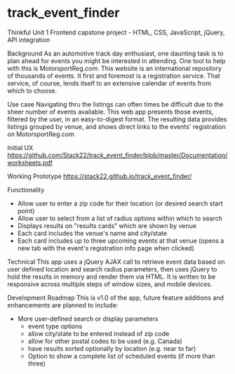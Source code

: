 # track_event_finder

Thinkful Unit 1 Frontend capstone project - HTML, CSS, JavaScript, jQuery, API integration

Background
As an automotive track day enthusiast, one daunting task is to plan ahead for events you might be interested in attending. One tool to help with this is MotorsportReg.com. This website is an international repository of thousands of events. It first and foremost is a registration service. That service, of course, lends itself to an extensive calendar of events from which to choose.

Use case
Navigating thru the listings can often times be difficult due to the sheer number of events available. This web app presents those events, filtered by the user, in an easy-to-digest format. The resulting data provides listings grouped by venue, and shows direct links to the events' registration on MotorsportReg.com

Initial UX
https://github.com/Stack22/track_event_finder/blob/master/Documentation/worksheets.pdf

Working Prototype
https://stack22.github.io/track_event_finder/

Functionality
* Allow user to enter a zip code for their location (or desired search start point)
* Allow user to select from a list of radius options within which to search
* Displays results on "results cards" which are shown by venue
* Each card includes the venue's name and city/state
* Each card includes up to three upcoming events at that venue (opens a new tab with the event's registration info page when clicked)

Technical
This app uses a jQuery AJAX call to retrieve event data based on user defined location and search radius parameters, then uses jQuery to hold the results in memory and render them via HTML. It is written to be responsive across multiple steps of window sizes, and mobile devices.

Development Roadmap
This is v1.0 of the app, future feature additions and enhancements are planned to include:
* More user-defined search or display parameters
  - event type options
  - allow city/state to be entered instead of zip code
  - allow for other postal codes to be used (e.g. Canada)
  - have results sorted optionally by location (e.g. near to far)
  - Option to show a complete list of scheduled events (if more than three)
